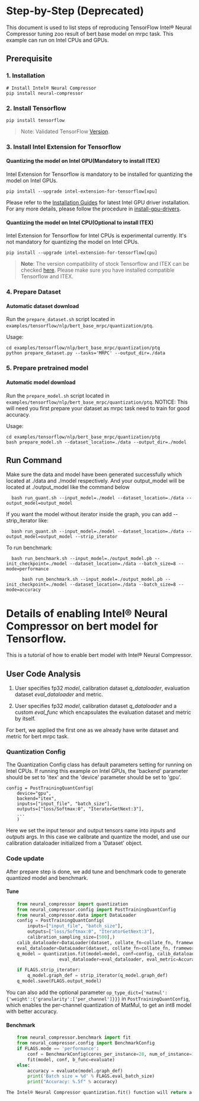 Step-by-Step (Deprecated)
============

This document is used to list steps of reproducing TensorFlow Intel® Neural Compressor tuning zoo result of bert base model on mrpc task.
This example can run on Intel CPUs and GPUs.


## Prerequisite

### 1. Installation
```shell
# Install Intel® Neural Compressor
pip install neural-compressor
```
### 2. Install Tensorflow
```shell
pip install tensorflow
```
> Note: Validated TensorFlow [Version](/docs/source/installation_guide.md#validated-software-environment).

### 3. Install Intel Extension for Tensorflow

#### Quantizing the model on Intel GPU(Mandatory to install ITEX)
Intel Extension for Tensorflow is mandatory to be installed for quantizing the model on Intel GPUs.

```shell
pip install --upgrade intel-extension-for-tensorflow[xpu]
```
Please refer to the [Installation Guides](https://dgpu-docs.intel.com/installation-guides/ubuntu/ubuntu-focal-dc.html) for latest Intel GPU driver installation.
For any more details, please follow the procedure in [install-gpu-drivers](https://github.com/intel/intel-extension-for-tensorflow/blob/main/docs/install/install_for_xpu.md#install-gpu-drivers).

#### Quantizing the model on Intel CPU(Optional to install ITEX)
Intel Extension for Tensorflow for Intel CPUs is experimental currently. It's not mandatory for quantizing the model on Intel CPUs.

```shell
pip install --upgrade intel-extension-for-tensorflow[cpu]
```

> **Note**: 
> The version compatibility of stock Tensorflow and ITEX can be checked [here](https://github.com/intel/intel-extension-for-tensorflow#compatibility-table). Please make sure you have installed compatible Tensorflow and ITEX.

### 4. Prepare Dataset

#### Automatic dataset download
Run the `prepare_dataset.sh` script located in `examples/tensorflow/nlp/bert_base_mrpc/quantization/ptq`.

Usage:
```shell
cd examples/tensorflow/nlp/bert_base_mrpc/quantization/ptq
python prepare_dataset.py --tasks='MRPC' --output_dir=./data
```

### 5. Prepare pretrained model

#### Automatic model download
Run the `prepare_model.sh` script located in `examples/tensorflow/nlp/bert_base_mrpc/quantization/ptq`.
NOTICE: This will need you first prepare your dataset as mrpc task need to train for good accuracy.


Usage:
```shell
cd examples/tensorflow/nlp/bert_base_mrpc/quantization/ptq
bash prepare_model.sh --dataset_location=./data --output_dir=./model
```

## Run Command
Make sure the data and model have been generated successfully which located at ./data and ./model respectively.
And your output_model will be located at ./output_model like the command below
  ```shell
    bash run_quant.sh --input_model=./model --dataset_location=./data --output_model=output_model
  ```
If you want the model without iterator inside the graph, you can add --strip_iterator like:
  ```shell
    bash run_quant.sh --input_model=./model --dataset_location=./data --output_model=output_model --strip_iterator
  ```
To run benchmark:
  ```shell
    bash run_benchmark.sh --input_model=./output_model.pb --init_checkpoint=./model --dataset_location=./data --batch_size=8 --mode=performance
  ```
  ```shell
        bash run_benchmark.sh --input_model=./output_model.pb --init_checkpoint=./model --dataset_location=./data --batch_size=8 --mode=accuracy
  ```

Details of enabling Intel® Neural Compressor on bert model for Tensorflow.
=========================

This is a tutorial of how to enable bert model with Intel® Neural Compressor.
## User Code Analysis
1. User specifies fp32 *model*, calibration dataset *q_dataloader*, evaluation dataset *eval_dataloader* and metric.

2. User specifies fp32 *model*, calibration dataset *q_dataloader* and a custom *eval_func* which encapsulates the evaluation dataset and metric by itself.

For bert, we applied the first one as we already have write dataset and metric for bert mrpc task. 

### Quantization Config
The Quantization Config class has default parameters setting for running on Intel CPUs. If running this example on Intel GPUs, the 'backend' parameter should be set to 'itex' and the 'device' parameter should be set to 'gpu'.

```
config = PostTrainingQuantConfig(
    device="gpu",
    backend="itex",
    inputs=["input_file", "batch_size"],
    outputs=["loss/Softmax:0", "IteratorGetNext:3"],
    ...
    )
```
Here we set the input tensor and output tensors name into *inputs* and *outputs* args. In this case we calibrate and quantize the model, and use our calibration dataloader initialized from a 'Dataset' object.

### Code update

After prepare step is done, we add tune and benchmark code to generate quantized model and benchmark.

#### Tune
```python
    from neural_compressor import quantization
    from neural_compressor.config import PostTrainingQuantConfig
    from neural_compressor.data import DataLoader
    config = PostTrainingQuantConfig(
        inputs=["input_file", "batch_size"],
        outputs=["loss/Softmax:0", "IteratorGetNext:3"],
        calibration_sampling_size=[500],)
    calib_dataloader=DataLoader(dataset, collate_fn=collate_fn, framework='tensorflow')
    eval_dataloader=DataLoader(dataset, collate_fn=collate_fn, framework='tensorflow')
    q_model = quantization.fit(model=model, conf=config, calib_dataloader=calib_dataloader,
                    eval_dataloader=eval_dataloader, eval_metric=Accuracy())

    if FLAGS.strip_iterator:
        q_model.graph_def = strip_iterator(q_model.graph_def)
    q_model.save(FLAGS.output_model)
```

You can also add the optional parameter `op_type_dict={'matmul':{'weight':{'granularity':['per_channel']}}}` in `PostTrainingQuantConfig`, which enables the per-channel quantization of MatMul, to get an int8 model with better accuracy.

#### Benchmark
```python
    from neural_compressor.benchmark import fit
    from neural_compressor.config import BenchmarkConfig
    if FLAGS.mode == 'performance':
        conf = BenchmarkConfig(cores_per_instance=28, num_of_instance=1)
        fit(model, conf, b_func=evaluate)
    else:
        accuracy = evaluate(model.graph_def)
        print('Batch size = %d' % FLAGS.eval_batch_size)
        print("Accuracy: %.5f" % accuracy)

The Intel® Neural Compressor quantization.fit() function will return a best quantized model under time constraint.

